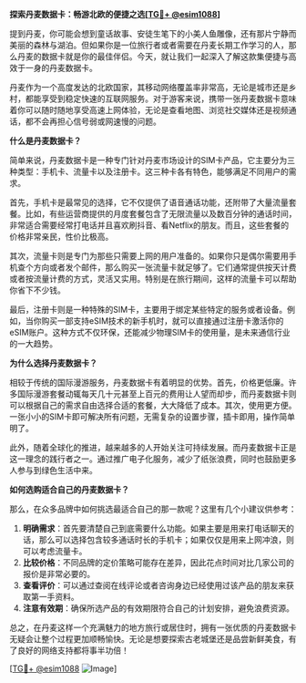 **探索丹麦数据卡：畅游北欧的便捷之选[[TG💪+ @esim1088](https://t.me/s/esim1088)]**

提到丹麦，你可能会想到童话故事、安徒生笔下的小美人鱼雕像，还有那片宁静而美丽的森林与湖泊。但如果你是一位旅行者或者需要在丹麦长期工作学习的人，那么丹麦的数据卡就是你的最佳伴侣。今天，就让我们一起深入了解这款集便捷与高效于一身的丹麦数据卡。

丹麦作为一个高度发达的北欧国家，其移动网络覆盖率非常高，无论是城市还是乡村，都能享受到稳定快速的互联网服务。对于游客来说，携带一张丹麦数据卡意味着你可以随时随地享受高速上网体验，无论是查看地图、浏览社交媒体还是视频通话，都不会再担心信号弱或网速慢的问题。

**什么是丹麦数据卡？**

简单来说，丹麦数据卡是一种专门针对丹麦市场设计的SIM卡产品，它主要分为三种类型：手机卡、流量卡以及注册卡。这三种卡各有特色，能够满足不同用户的需求。

首先，手机卡是最常见的选择，它不仅提供了语音通话功能，还附带了大量流量套餐。比如，有些运营商提供的月度套餐包含了无限流量以及数百分钟的通话时间，非常适合需要经常打电话并且喜欢刷抖音、看Netflix的朋友。而且，这些套餐的价格非常亲民，性价比极高。

其次，流量卡则是专门为那些只需要上网的用户准备的。如果你只是偶尔需要用手机查个方向或者发个邮件，那么购买一张流量卡就足够了。它们通常提供按天计费或者按流量计费的方式，灵活又实用。特别是在旅行期间，这样的流量卡可以帮助你省下不少钱。

最后，注册卡则是一种特殊的SIM卡，主要用于绑定某些特定的服务或者设备。例如，当你购买一部支持eSIM技术的新手机时，就可以直接通过注册卡激活你的eSIM账户。这种方式不仅环保，还能减少物理SIM卡的使用量，是未来通信行业的一大趋势。

**为什么选择丹麦数据卡？**

相较于传统的国际漫游服务，丹麦数据卡有着明显的优势。首先，价格更低廉。许多国际漫游套餐动辄每天几十元甚至上百元的费用让人望而却步，而丹麦数据卡则可以根据自己的需求自由选择合适的套餐，大大降低了成本。其次，使用更方便。一张小小的SIM卡即可解决所有问题，无需复杂的设置步骤，插卡即用，操作简单明了。

此外，随着全球化的推进，越来越多的人开始关注可持续发展。而丹麦数据卡正是这一理念的践行者之一。通过推广电子化服务，减少了纸张浪费，同时也鼓励更多人参与到绿色生活中来。

**如何选购适合自己的丹麦数据卡？**

那么，在众多品牌中如何挑选最适合自己的那一款呢？这里有几个小建议供参考：

1. **明确需求**：首先要清楚自己到底需要什么功能。如果主要是用来打电话聊天的话，那么可以选择包含较多通话时长的手机卡；如果仅仅是用来上网冲浪，则可以考虑流量卡。
2. **比较价格**：不同品牌的定价策略可能存在差异，因此花点时间对比几家公司的报价是非常必要的。
3. **查看评价**：可以通过查阅在线评论或者咨询身边已经使用过该产品的朋友来获取第一手资料。
4. **注意有效期**：确保所选产品的有效期限符合自己的计划安排，避免浪费资源。

总之，在丹麦这样一个充满魅力的地方旅行或居住时，拥有一张优质的丹麦数据卡无疑会让整个过程更加顺畅愉快。无论是想要探索古老城堡还是品尝新鲜美食，有了良好的网络支持都将事半功倍！

[[TG💪+ @esim1088](https://t.me/s/esim1088) ![Image](https://i.postimg.cc/4NQfJmqS/Snipaste-2025-05-13-00-14-12.png)]